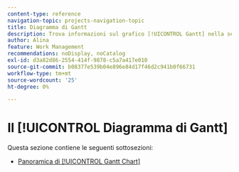 ```yaml
---
content-type: reference
navigation-topic: projects-navigation-topic
title: Diagramma di Gantt
description: Trova informazioni sul grafico [!UICONTROL Gantt] nella seguente sottosezione.
author: Alina
feature: Work Management
recommendations: noDisplay, noCatalog
exl-id: d3a82d86-2554-414f-9878-c5a7a417e010
source-git-commit: b08377e539b04e896e84d17f46d2c941b0f66731
workflow-type: tm+mt
source-wordcount: '25'
ht-degree: 0%

---
```


# Il [!UICONTROL Diagramma di Gantt]

Questa sezione contiene le seguenti sottosezioni:

* [Panoramica di [!UICONTROL Gantt Chart]](../../manage-work/gantt-chart/use-the-gantt-chart/gantt-chart-overview.md)

